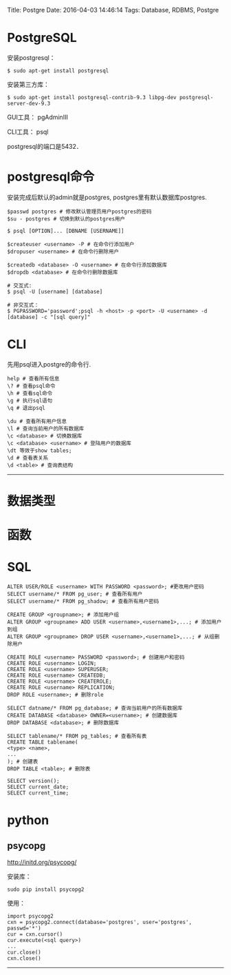 Title: Postgre
Date: 2016-04-03 14:46:14
Tags: Database, RDBMS, Postgre



# PostgreSQL

安装postgresql：

    $ sudo apt-get install postgresql

安装第三方库：

    $ sudo apt-get install postgresql-contrib-9.3 libpg-dev postgresql-server-dev-9.3

GUI工具： pgAdminIII

CLI工具： psql

postgresql的端口是5432．

# postgresql命令

安装完成后默认的admin就是postgres, postgres里有默认数据库postgres.

    $passwd postgres # 修改默认管理员用户postgres的密码
    $su - postgres # 切换到默认的postgres用户

    $ psql [OPTION]... [DBNAME [USERNAME]]

    $createuser <username> -P # 在命令行添加用户
    $dropuser <username> # 在命令行删除用户

    $createdb <database> -O <username> # 在命令行添加数据库
    $dropdb <database> # 在命令行删除数据库

    # 交互式:
    $ psql -U [username] [database]

    # 非交互式：
    $ PGPASSWORD='password';psql -h <host> -p <port> -U <username> -d [database] -c "[sql query]"

# CLI

先用psql进入postgre的命令行.

    help # 查看所有信息
    \? # 查看psql命令
    \h # 查看sql命令
    \g # 执行sql语句
    \q # 退出psql

    \du # 查看所有用户信息
    \l # 查询当前用户的所有数据库
    \c <database> # 切换数据库
    \c <database> <username> # 登陆用户的数据库
    \dt 等效于show tables;
    \d # 查看表关系
    \d <table> # 查询表结构

***

# 数据类型

# 函数

# SQL

    ALTER USER/ROLE <username> WITH PASSWORD <password>; #更改用户密码
    SELECT username/* FROM pg_user; # 查看所有用户
    SELECT username/* FROM pg_shadow; # 查看所有用户密码

    CREATE GROUP <groupname>; # 添加用户组
    ALTER GROUP <groupname> ADD USER <username>,<username1>,...; # 添加用户到组
    ALTER GROUP <groupname> DROP USER <username>,<username1>,...; # 从组删除用户

    CREATE ROLE <username> PASSWORD <password>; # 创建用户和密码
    CREATE ROLE <username> LOGIN;
    CREATE ROLE <username> SUPERUSER;
    CREATE ROLE <username> CREATEDB;
    CREATE ROLE <username> CREATEROLE;
    CREATE ROLE <username> REPLICATION;
    DROP ROLE <username>; # 删除role

    SELECT datname/* FROM pg_database; # 查询当前用户的所有数据库
    CREATE DATABASE <database> OWNER=<username>; # 创建数据库
    DROP DATABASE <database>; # 删除数据库

    SELECT tablename/* FROM pg_tables; # 查看所有表
    CREATE TABLE tablename(
    <type> <name>,
    ...
    ); # 创建表
    DROP TABLE <table>; # 删除表

    SELECT version();
    SELECT current_date;
    SELECT current_time;

# python

## psycopg

<http://initd.org/psycopg/>

安装库：

    sudo pip install psycopg2

使用：

    import psycopg2
    cxn = psycopg2.connect(database='postgres', user='postgres', passwd='*')
    cur = cxn.cursor()
    cur.execute(<sql query>)
    ...
    cur.close()
    cxn.close()

***

